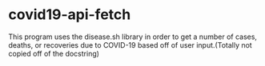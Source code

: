 # covid19-api-fetch
This program uses the disease.sh library in order to get a number of cases, deaths, or recoveries due to COVID-19 based off of user input.(Totally not copied off of the docstring)
